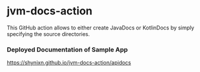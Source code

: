 # jvm-docs-action

This GitHub action allows to either create JavaDocs or KotlinDocs by simply specifying the source directories.

### Deployed Documentation of Sample App

https://shynixn.github.io/jvm-docs-action/apidocs
